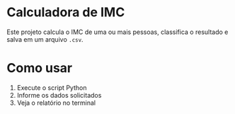 # Calculadora de IMC

Este projeto calcula o IMC de uma ou mais pessoas, classifica o resultado e salva em um arquivo `.csv`.

# Como usar
1. Execute o script Python
2. Informe os dados solicitados
3. Veja o relatório no terminal